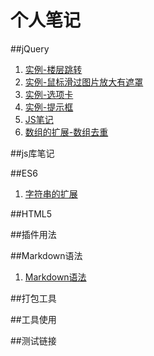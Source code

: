 # 个人笔记

##jQuery
1. [实例-楼层跳转](https://confident-me.github.io/notes/#docs/floor-jump)
1. [实例-鼠标滑过图片放大有遮罩](https://confident-me.github.io/notes/#docs/hover-note)
1. [实例-选项卡](https://confident-me.github.io/notes/tab-control)
1. [实例-提示框](https://confident-me.github.io/notes/#docs/tooltip)
1. [JS笔记](#docs/js-note) 
1. [数组的扩展-数组去重](#docs/array1)

##js库笔记






##ES6
1. [字符串的扩展](#docs/es6_string)




##HTML5






##插件用法



##Markdown语法
1. [Markdown语法](#docs/Markdown)



##打包工具




##工具使用



##测试链接
